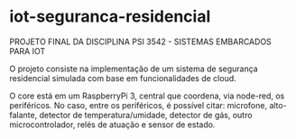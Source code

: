 # iot-seguranca-residencial
PROJETO FINAL DA DISCIPLINA PSI 3542 - SISTEMAS EMBARCADOS PARA IOT

O projeto consiste na implementação de um sistema de segurança residencial simulada com base em funcionalidades de cloud.


O core está em um RaspberryPi 3, central que coordena, via node-red, os periféricos. No caso, entre os periféricos, é possível citar: microfone, alto-falante, detector de temperatura/umidade, detector de gás, outro microcontrolador, relés de atuação e sensor de estado.

